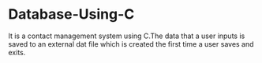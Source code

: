 # Database-Using-C
It is a contact management system using C.The data that a user inputs is saved to an external dat file which is created the first time a user saves and exits.
